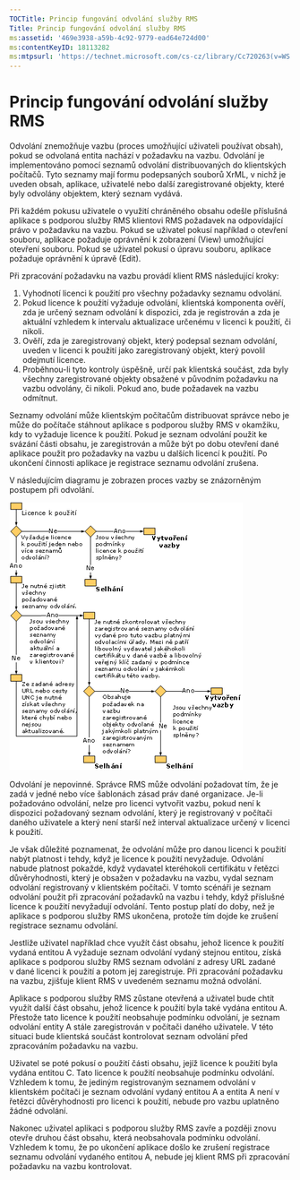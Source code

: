 ```yaml
---
TOCTitle: Princip fungování odvolání služby RMS
Title: Princip fungování odvolání služby RMS
ms:assetid: '469e3938-a59b-4c92-9779-ead64e724d00'
ms:contentKeyID: 18113282
ms:mtpsurl: 'https://technet.microsoft.com/cs-cz/library/Cc720263(v=WS.10)'
---
```


Princip fungování odvolání služby RMS
=====================================

Odvolání znemožňuje vazbu (proces umožňující uživateli používat obsah), pokud se odvolaná entita nachází v požadavku na vazbu. Odvolání je implementováno pomocí seznamů odvolání distribuovaných do klientských počítačů. Tyto seznamy mají formu podepsaných souborů XrML, v nichž je uveden obsah, aplikace, uživatelé nebo další zaregistrované objekty, které byly odvolány objektem, který seznam vydává.

Při každém pokusu uživatele o využití chráněného obsahu odešle příslušná aplikace s podporou služby RMS klientovi RMS požadavek na odpovídající právo v požadavku na vazbu. Pokud se uživatel pokusí například o otevření souboru, aplikace požaduje oprávnění k zobrazení (View) umožňující otevření souboru. Pokud se uživatel pokusí o úpravu souboru, aplikace požaduje oprávnění k úpravě (Edit).

Při zpracování požadavku na vazbu provádí klient RMS následující kroky:

1.  Vyhodnotí licenci k použití pro všechny požadavky seznamu odvolání.
2.  Pokud licence k použití vyžaduje odvolání, klientská komponenta ověří, zda je určený seznam odvolání k dispozici, zda je registrován a zda je aktuální vzhledem k intervalu aktualizace určenému v licenci k použití, či nikoli.
3.  Ověří, zda je zaregistrovaný objekt, který podepsal seznam odvolání, uveden v licenci k použití jako zaregistrovaný objekt, který povolil odejmutí licence.
4.  Proběhnou-li tyto kontroly úspěšně, určí pak klientská součást, zda byly všechny zaregistrované objekty obsažené v původním požadavku na vazbu odvolány, či nikoli. Pokud ano, bude požadavek na vazbu odmítnut.

Seznamy odvolání může klientským počítačům distribuovat správce nebo je může do počítače stáhnout aplikace s podporou služby RMS v okamžiku, kdy to vyžaduje licence k použití. Pokud je seznam odvolání použit ke svázání části obsahu, je zaregistrován a může být po dobu otevření dané aplikace použit pro požadavky na vazbu u dalších licencí k použití. Po ukončení činnosti aplikace je registrace seznamu odvolání zrušena.

V následujícím diagramu je zobrazen proces vazby se znázorněným postupem při odvolání.

![](images/Cc720263.81aa2d70-d261-49ad-b446-96a2eddba1a5(WS.10).gif)

Odvolání je nepovinné. Správce RMS může odvolání požadovat tím, že je zadá v jedné nebo více šablonách zásad práv dané organizace. Je-li požadováno odvolání, nelze pro licenci vytvořit vazbu, pokud není k dispozici požadovaný seznam odvolání, který je registrovaný v počítači daného uživatele a který není starší než interval aktualizace určený v licenci k použití.

Je však důležité poznamenat, že odvolání může pro danou licenci k použití nabýt platnost i tehdy, když je licence k použití nevyžaduje. Odvolání nabude platnost pokaždé, když vydavatel kteréhokoli certifikátu v řetězci důvěryhodnosti, který je obsažen v požadavku na vazbu, vydal seznam odvolání registrovaný v klientském počítači. V tomto scénáři je seznam odvolání použit při zpracování požadavků na vazbu i tehdy, když příslušné licence k použití nevyžadují odvolání. Tento postup platí do doby, než je aplikace s podporou služby RMS ukončena, protože tím dojde ke zrušení registrace seznamu odvolání.

Jestliže uživatel například chce využít část obsahu, jehož licence k použití vydaná entitou A vyžaduje seznam odvolání vydaný stejnou entitou, získá aplikace s podporou služby RMS seznam odvolání z adresy URL zadané v dané licenci k použití a potom jej zaregistruje. Při zpracování požadavku na vazbu, zjišťuje klient RMS v uvedeném seznamu možná odvolání.

Aplikace s podporou služby RMS zůstane otevřená a uživatel bude chtít využít další část obsahu, jehož licence k použití byla také vydána entitou A. Přestože tato licence k použití neobsahuje podmínku odvolání, je seznam odvolání entity A stále zaregistrován v počítači daného uživatele. V této situaci bude klientská součást kontrolovat seznam odvolání před zpracováním požadavku na vazbu.

Uživatel se poté pokusí o použití části obsahu, jejíž licence k použití byla vydána entitou C. Tato licence k použití neobsahuje podmínku odvolání. Vzhledem k tomu, že jediným registrovaným seznamem odvolání v klientském počítači je seznam odvolání vydaný entitou A a entita A není v řetězci důvěryhodnosti pro licenci k použití, nebude pro vazbu uplatněno žádné odvolání.

Nakonec uživatel aplikaci s podporou služby RMS zavře a později znovu otevře druhou část obsahu, která neobsahovala podmínku odvolání. Vzhledem k tomu, že po ukončení aplikace došlo ke zrušení registrace seznamu odvolání vydaného entitou A, nebude jej klient RMS při zpracování požadavku na vazbu kontrolovat.
